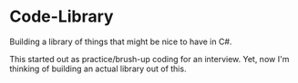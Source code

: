 # Code-Library
Building a library of things that might be nice to have in C#.

This started out as practice/brush-up coding for an interview. Yet, now I'm thinking of building an actual 
library out of this.
